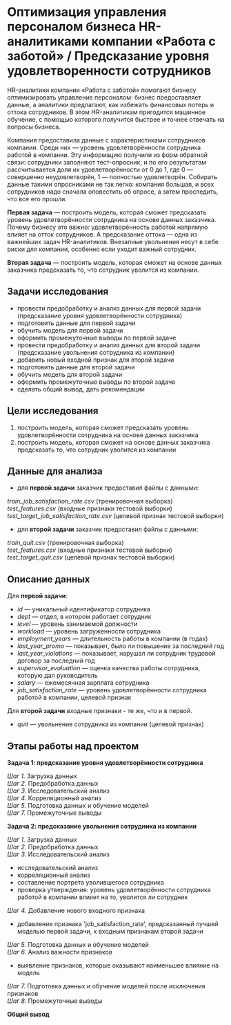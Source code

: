 # Оптимизация управления персоналом бизнеса HR-аналитиками компании «Работа с заботой» / Предсказание уровня удовлетворенности сотрудников

HR-аналитики компании «Работа с заботой» помогают бизнесу оптимизировать управление персоналом: бизнес предоставляет данные, а аналитики предлагают, как избежать финансовых потерь и оттока сотрудников. В этом HR-аналитикам пригодится машинное обучение, с помощью которого получится быстрее и точнее отвечать на вопросы бизнеса.

Компания предоставила данные с характеристиками сотрудников компании. Среди них — уровень удовлетворённости сотрудника работой в компании. Эту информацию получили из форм обратной связи: сотрудники заполняют тест-опросник, и по его результатам рассчитывается доля их удовлетворённости от 0 до 1, где 0 — совершенно неудовлетворён, 1 — полностью удовлетворён. 
Собирать данные такими опросниками не так легко: компания большая, и всех сотрудников надо сначала оповестить об опросе, а затем проследить, что все его прошли. 

**Первая задача** — построить модель, которая сможет предсказать уровень удовлетворённости сотрудника на основе данных заказчика. 
Почему бизнесу это важно: удовлетворённость работой напрямую влияет на отток сотрудников. А предсказание оттока — одна из важнейших задач HR-аналитиков. Внезапные увольнения несут в себе риски для компании, особенно если уходит важный сотрудник.

**Вторая задача** — построить модель, которая сможет на основе данных заказчика предсказать то, что сотрудник уволится из компании.

## Задачи исследования
* провести предобработку и анализ данных для первой задачи (предсказание уровня удовлетворённости сотрудника)
* подготовить данные для первой задачи
* обучить модель для первой задачи
* оформить промежуточные выводы по первой задаче
* провести предобработку и анализ данных для второй задачи (предсказание увольнения сотрудника из компании)
* добавить новый входной признак для второй задачи 
* подготовить данные для второй задачи
* обучить модель для второй задачи
* оформить промежуточные выводы по второй задаче
* сделать общий вывод, дать рекомендации

## Цели исследования
1) построить модель, которая сможет предсказать уровень удовлетворённости сотрудника на основе данных заказчика  
2) построить модель, которая сможет на основе данных заказчика предсказать то, что сотрудник уволится из компании

## Данные для анализа

* для **первой задачи** заказчик предоставил файлы с данными:

*train_job_satisfaction_rate.csv* (тренировочная выборка)  
*test_features.csv* (входные признаки тестовой выборки)  
*test_target_job_satisfaction_rate.csv* (целевой признак тестовой выборки)

* для **второй задачи** заказчик предоставил файлы с данными:

*train_quit.csv* (тренировочная выборка)  
*test_features.csv* (входные признаки тестовой выборки)  
*test_target_quit.csv* (целевой признак тестовой выборки)

## Описание данных

Для **первой задачи**:
    
* *id* — уникальный идентификатор сотрудника
* *dept* — отдел, в котором работает сотрудник
* *level* — уровень занимаемой должности
* *workload* — уровень загруженности сотрудника
* *employment_years* — длительность работы в компании (в годах)
* *last_year_promo* — показывает, было ли повышение за последний год
* *last_year_violations* — показывает, нарушал ли сотрудник трудовой договор за последний год
* *supervisor_evaluation* — оценка качества работы сотрудника, которую дал руководитель
* *salary* — ежемесячная зарплата сотрудника
* *job_satisfaction_rate* — уровень удовлетворённости сотрудника работой в компании, целевой признак

Для **второй задачи** входные признаки - те же, что и в первой.  
* *quit* — увольнение сотрудника из компании (целевой признак)

## Этапы работы над проектом

**Задача 1: предсказание уровня удовлетворённости сотрудника**

*Шаг 1.* Загрузка данных  
*Шаг 2.* Предобработка данных  
*Шаг 3.* Исследовательский анализ  
*Шаг 4.* Корреляционный анализ  
*Шаг 5.* Подготовка данных и обучение моделей  
*Шаг 7.* Промежуточные выводы

**Задача 2: предсказание увольнения сотрудника из компании**

*Шаг 1.* Загрузка данных  
*Шаг 2.* Предобработка данных  
*Шаг 3.* Исследовательский анализ

* исследовательский анализ
* корреляционный анализ
* составление портрета уволившегося сотрудника
* проверка утверждения: уровень удовлетворённости сотрудника работой в компании влияет на то, уволится ли сотрудник

*Шаг 4.* Добавление нового входного признака

* добавление признака 'job_satisfaction_rate', предсказанный лучшей моделью первой задачи, к входным признакам второй задачи

*Шаг 5.* Подготовка данных и обучение моделей  
*Шаг 6.* Анализ важности признаков

* выявление признаков, которые оказывают наименьшее влияние на модель

*Шаг 7.* Подготовка данных и обучение моделей после исключения признаков  
*Шаг 8.* Промежуточные выводы

**Общий вывод**

